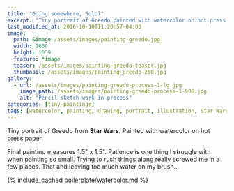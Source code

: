 ```yaml
---
title: "Going somewhere, Solo?"
excerpt: "Tiny portrait of Greedo painted with watercolor on hot press paper."
last_modified_at: 2016-10-10T11:20:57-04:00
image: 
  path: &image /assets/images/painting-greedo.jpg
  width: 1600
  height: 1059
  feature: *image
  teaser: /assets/images/painting-greedo-teaser.jpg
  thumbnail: /assets/images/painting-greedo-250.jpg
gallery:
  - url: /assets/images/painting-greedo-process-1-lg.jpg
    image_path: /assets/images/painting-greedo-process-1-900.jpg
    alt: "Pencil sketch work in process"
categories: [tiny-paintings]
tags: [watercolor, painting, drawing, portrait, illustration, Star Wars]
---
```


Tiny portrait of Greedo from **Star Wars**. Painted with watercolor on hot press paper.

Final painting measures 1.5\" x 1.5\". Patience is one thing I struggle with when painting so small. Trying to rush things along really screwed me in a few places. That and leaving too much water on my brush...

{% include_cached boilerplate/watercolor.md %}
